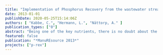 ```yaml
---
title: "Implementation of Phosphorus Recovery from the wastewater stream – The European FP7 project P-REX"
date: 2013-01-01
publishDate: 2020-05-25T15:14:06Z
authors: [ "Kabbe, C.", "Hermann, L.", "Nättorp, A." ]
publication_types: ["0"]
abstract: "Being one of the key nutrients, there is no doubt about the importance of phosphorus for all life on Earth. This element is even considered “life’s bottleneck”, as Isaac Asimov, one of the brilliant minds of the last century already stated in 1959 in his essay of the same title. Its importance as plant nutrient is emphasized by the huge amount of about one million metric tons of mineral phosphorus annually imported into Europe to sustain good harvests. Since phosphorus is a limited fossil element and given the strong dependency of Europe on phosphorus imports, its extensive recovery from “secondary deposits” is of paramount importance and follows the principles of the European Roadmap for Resource Efficiency. No matter, if there would be a phosphorus peak in the future or even physical scarcity, pure reason alone should force us to secure this vital resource not only for ourselves but also for future generations. Scarcity itself is not a problem of the future, but an actual thread to many people’s life whose cannot effort fertilizers to grow enough food for themselves. They know the essential or real demand of phosphorus humans need to survive, whereas in Europe we can afford luxury uptake. The availability of phosphorus is dramatically dependent on economical drivers. Looking at the current supply-chain efficiency of phosphorus, only about 20% of mined phosphate rock is finally consumed in form of food (Schröder et al. 2010). Most of the precious element is lost on its way from mine to fork. However, phosphorus does not disappear and can, unlike oil, be recycled once used. In developed countries with proper sanitation and wastewater treatment, the wastewater stream represents a relevant phosphorus reserve. In Germany, more than 50% of the annually imported mineral phosphorus destined to be used as fertilizer (about 120,000 metric tons) could be substituted by recovered phosphorus from the wastewater stream if it were recycled completely. Various technologies have been developed in recent years to tap into this secondary resource. They might also be applicable for other material flows like manure and digestate. The traditional application of sewage sludge in agriculture was the dominating recycling path in the past, but is increasingly refused due to concerns about pollutants being harmful for the environment and public health. Technological alternatives are about to contribute to close the phosphorus cycle again (Kabbe 2013). Although some of these techniques are already feasible, they still need to be implemented onto the market. Three waste material flows, sewage sludge, manure and digestate are all alternatives to industrial fertilizers and compete for the same limited land area. Thus, only solutions that safeguard human health and the environment are viable resulting in a driver for wide-spread application of innovative alternatives when direct valorization on arable land falls short. For successful market implementation, new technologies and their resulting products need to be proven capable and feasible. Within the European project P-REX, novel and available technical solutions for phosphorus recovery and recycling will be demonstrated in full-scale. Their performance and feasibility will be systematically assessed and validated, as well as the quality of obtained recycling products with focus on plant-availability and eco-toxicity. Environmental impacts (LCA) and costs (LCC) will be calculated based on these data. Together with the analysis of the legal framework and existing market barriers and market potentials for novel recycling technologies and their products, strategies and recommendations will be developed for efficient and wide-spread implementation of phosphorus recovery with regards to specific regional conditions. A first overview of legal, societal and market aspects has been elaborated within the first project year and was discussed in the stakeholder workshop “Recycled Phosphorus Fertilizer- Market Chances and Requirements” in Podebrady (CZ) in September 2013. The finalized report (A. Nättorp et al, 2013) is available for download at the project’s website: www.p-rex.eu. Stakeholder workshops in different European regions will be organized in 2014 to ensure the involvement of all relevant stakeholder perspectives and regional conditions and needs. Especially the end-user perspectives (plant operators, fertilizer industry, crop farmers) need to be considered more in the overall discussion in the future. P-REX is aiming to increase the European phosphorus recycling rate from municipal wastewater by closing gaps between science, policy and practice, as it was a key message of the First European Sustainable Phosphorus Conference in March 2013: waste less, recycle more and cooperate smart (www.phosphorusplatform.eu). Besides wastewater and sewage sludge, manure and digestate bear substantial quantities of phosphorus for recovery and possible synergies just wait to be applied."
featured: false
publication: "*ManuREsource 2013*"
projects: ["p-rex"]
---
```


